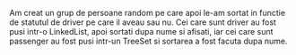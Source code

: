 Am creat un grup de persoane random pe care apoi le-am sortat in functie de statutul de driver pe care il aveau sau nu. Cei care sunt driver au fost pusi intr-o 
LinkedList, apoi sortati dupa nume si afisati, iar cei care sunt passenger au fost pusi intr-un TreeSet si sortarea a fost facuta dupa nume.

